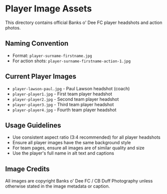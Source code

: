 
# Player Image Assets

This directory contains official Banks o' Dee FC player headshots and action photos.

## Naming Convention
- Format: `player-surname-firstname.jpg`
- For action shots: `player-surname-firstname-action-1.jpg`

## Current Player Images
- `player-lawson-paul.jpg` - Paul Lawson headshot (coach)
- `player-player1.jpg` - First team player headshot
- `player-player2.jpg` - Second team player headshot
- `player-player3.jpg` - Third team player headshot
- `player-player4.jpg` - Fourth team player headshot

## Usage Guidelines
- Use consistent aspect ratio (3:4 recommended) for all player headshots
- Ensure all player images have the same background style
- For team pages, ensure all images are of similar quality and size
- Use the player's full name in alt text and captions

## Image Credits
All images are copyright Banks o' Dee FC / CB Duff Photography unless otherwise stated in the image metadata or caption.
